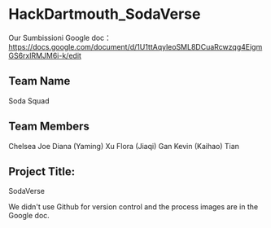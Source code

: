# HackDartmouth_SodaVerse

Our Sumbissioni Google doc： https://docs.google.com/document/d/1U1ttAqyleoSML8DCuaRcwzqg4EigmGS6rxlRMJM6i-k/edit

## Team Name 
Soda Squad

## Team Members
Chelsea Joe
Diana (Yaming) Xu
Flora (Jiaqi) Gan
Kevin (Kaihao) Tian

## Project Title:
SodaVerse


We didn't use Github for version control and the process images are in the Google doc.
